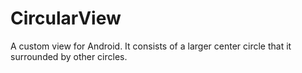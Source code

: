 CircularView
============

A custom view for Android. It consists of a larger center circle that it surrounded by other circles.
